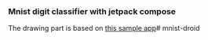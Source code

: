 ### Mnist digit classifier with jetpack compose

The drawing part is based
on [this sample app](https://github.com/SmartToolFactory/Compose-Drawing-App)# mnist-droid
